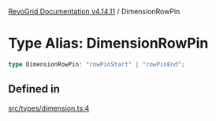[RevoGrid Documentation v4.14.11](README.md) / DimensionRowPin

# Type Alias: DimensionRowPin

```ts
type DimensionRowPin: "rowPinStart" | "rowPinEnd";
```

## Defined in

[src/types/dimension.ts:4](https://github.com/revolist/revogrid/blob/8390153a63782c6f2a806fb42e5983525eb9dc87/src/types/dimension.ts#L4)
